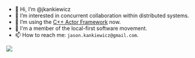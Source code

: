 - 👋 Hi, I’m @jkankiewicz
- 👀 I’m interested in concurrent collaboration within distributed systems.
- 🌱 I’m using the [C++ Actor Framework](https://www.actor-framework.org/) now.
- 💞️ I'm a member of the local-first software movement.
- 📫 How to reach me: `jason.kankiewicz@gmail.com`.

[![](https://ossrank.com/widget/816820)](https://ossrank.com/c/816820-jason-kankiewicz)
<!---
jkankiewicz/jkankiewicz is a ✨ special ✨ repository because its `README.md` (this file) appears on your GitHub profile.
You can click the Preview link to take a look at your changes.
--->
